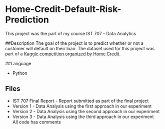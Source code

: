 # Home-Credit-Default-Risk-Prediction
This project was the part of my course IST 707 - Data Analytics

##Description
The goal of the project is to predict whether or not a customer will default on their loan. 
The dataset used for this project was part of a [Kaggle competition organized by Home Credit](https://www.kaggle.com/c/home-credit-default-risk).

##Language
- Python

## Files
- IST 707 Final Report - Report submitted as part of the final project
- Version 1 - Data Analysis using the first approach in our experiment 
- Version 2 - Data Analysis using the second approach in our experiment  
- Version 3 - Data Analysis using the third approach in our experiment  
All code has comments
